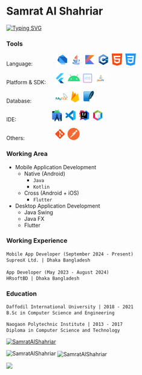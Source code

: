 # Samrat Al Shahriar
[![Typing SVG](https://readme-typing-svg.demolab.com?font=&weight=600&size=100&duration=2000&pause=10&color=00C0F7&background=1B71FF00&center=true&vCenter=true&width=1920&height=128&lines=Hi;It's+Samrat+Al+Shahriar;I'm+an+app+developer)](https://git.io/typing-svg)

 ### Tools
Language: &emsp;&emsp;&emsp;&emsp; <img src="/images/logo_dart.png" width="32" title="Dart Language"> <img src="/images/logo_java.png" width="32" title="Java Language"> <img src="/images/logo_kotlin.png" width="32" title="Kotlin Language"> <img src="/images/logo_cpp.png" width="32" title="C, C++ Language"> <img src="/images/logo_html_5.png" width="32" title="HTML Language"> <img src="/images/logo_css_3.png" width="32" title="CSS Language">

Platform & SDK: &emsp; <img src="/images/logo_flutter.png" width="32" title="Flutter"> <img src="/images/logo_android.png" width="32" title="Android"> <img src="/images/logo_ios.png" width="32" title="iOS"> <img src="/images/logo_javafx.png" width="32" title="JavaFX"> 

Database: &emsp;&emsp;&emsp;&emsp; <img src="/images/logo_mysql.png" width="32" title="My SQL"> <img src="/images/logo_firebase.png" width="32" title="Firebase"> <img src="/images/logo_sqlite.png" width="32" title="SQLite">

IDE: &emsp;&emsp;&emsp;&emsp;&emsp;&emsp; <img src="/images/logo_as.png" width="32" title="Android Studio"> <img src="/images/logo_vs.png" width="32" title="VS Code"> <img src="/images/logo_ij.png" width="32" title="Intellij Idea"> <img src="/images/logo_netbeans.png" width="32" title="Netbeans"> 

Others: &emsp;&emsp;&emsp;&emsp;&emsp; <img src="/images/logo_git.png" width="32" title="Git"> <img src="/images/logo_pm.png" width="32" title="Postman"> 

### Working Area
- Mobile Application Development
  - Native (Android)
    - `Java`
    - `Kotlin`
  - Cross (Android + iOS)
    - `Flutter`
- Desktop  Application Development
  - Java Swing
  - Java FX
  - Flutter

### Working Experience
```
Mobile App Developer (September 2024 - Present)
SupreoX Ltd. | Dhaka Bangladesh

App Developer (May 2023 - August 2024)
HRsoftBD | Dhaka Bangladesh
```

### Education
```
Daffodil International University | 2018 - 2021
B.Sc in Computer Science and Engineering
```

```
Naogaon Polytechnic Institute | 2013 - 2017
Diploma in Computer Science and Technology
```

<p align="left"> <a href="https://github.com/ryo-ma/github-profile-trophy"><img src="https://github-profile-trophy.vercel.app/?username=SamratAlShahriar" alt="SamratAlShahriar" /></a> </p>
<p><img align="left" src="https://github-readme-stats.vercel.app/api/top-langs?username=SamratAlShahriar&show_icons=true&locale=en&layout=compact" alt="SamratAlShahriar" /></p>
<p>&nbsp;<img align="center" src="https://github-readme-stats.vercel.app/api?username=SamratAlShahriar&show_icons=true&locale=en" alt="SamratAlShahriar" /></p>

![](https://komarev.com/ghpvc/?username=SamratAlShahriar&style=for-the-badge&label=PROFILE+LOVE)
